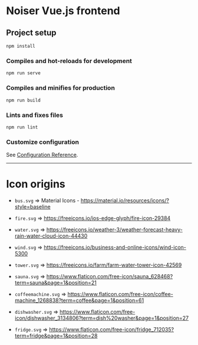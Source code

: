 # Noiser Vue.js frontend

## Project setup
```
npm install
```

### Compiles and hot-reloads for development
```
npm run serve
```

### Compiles and minifies for production
```
npm run build
```

### Lints and fixes files
```
npm run lint
```

### Customize configuration
See [Configuration Reference](https://cli.vuejs.org/config/).


------------------------------------------------------------------

Icon origins
=============

* `bus.svg` => Material Icons - https://material.io/resources/icons/?style=baseline
* `fire.svg` => https://freeicons.io/ios-edge-glyph/fire-icon-29384
* `water.svg` => https://freeicons.io/weather-3/weather-forecast-heavy-rain-water-cloud-icon-44430
* `wind.svg` => https://freeicons.io/business-and-online-icons/wind-icon-5300
* `tower.svg` => https://freeicons.io/farm/farm-water-tower-icon-42569

* `sauna.svg` => https://www.flaticon.com/free-icon/sauna_628468?term=sauna&page=1&position=21
* `coffeemachine.svg` => https://www.flaticon.com/free-icon/coffee-machine_1268838?term=coffee&page=1&position=61
* `dishwasher.svg` => https://www.flaticon.com/free-icon/dishwasher_3134806?term=dish%20washer&page=1&position=27
* `fridge.svg` => https://www.flaticon.com/free-icon/fridge_712035?term=fridge&page=1&position=28


